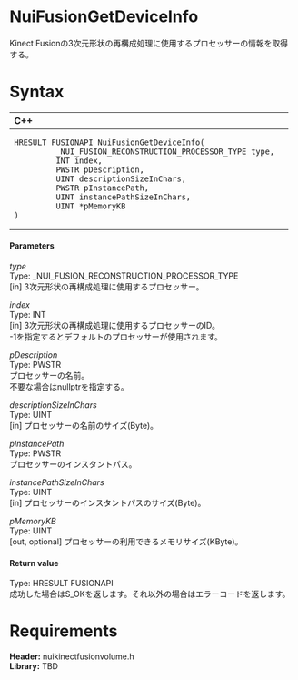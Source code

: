 NuiFusionGetDeviceInfo  
======================  

Kinect Fusionの3次元形状の再構成処理に使用するプロセッサーの情報を取得する。 <span id="syntaxSection"></span>

Syntax  
======  

<table>
<colgroup>
<col width="100%" />
</colgroup>
<thead>
<tr class="header">
<th align="left">C++</th>
</tr>
</thead>
<tbody>
<tr class="odd">
<td align="left"><pre><code>HRESULT FUSIONAPI NuiFusionGetDeviceInfo(  
         _NUI_FUSION_RECONSTRUCTION_PROCESSOR_TYPE type,  
         INT index,  
         PWSTR pDescription,  
         UINT descriptionSizeInChars,  
         PWSTR pInstancePath,  
         UINT instancePathSizeInChars,  
         UINT *pMemoryKB  
)</code></pre></td>
</tr>
</tbody>
</table>

<span id="ID4EG"></span>
#### Parameters  

*type*    
Type: \_NUI\_FUSION\_RECONSTRUCTION\_PROCESSOR\_TYPE  
[in] 3次元形状の再構成処理に使用するプロセッサー。  

*index*    
Type: INT  
[in] 3次元形状の再構成処理に使用するプロセッサーのID。  
-1を指定するとデフォルトのプロセッサーが使用されます。  

*pDescription*    
Type: PWSTR  
プロセッサーの名前。  
不要な場合はnullptrを指定する。

*descriptionSizeInChars*    
Type: UINT  
[in] プロセッサーの名前のサイズ(Byte)。  

*pInstancePath*    
Type: PWSTR  
プロセッサーのインスタントパス。  

*instancePathSizeInChars*    
Type: UINT  
[in] プロセッサーのインスタントパスのサイズ(Byte)。  

*pMemoryKB*    
Type: UINT  
[out, optional] プロセッサーの利用できるメモリサイズ(KByte)。  

<span id="ID4EN"></span>
#### Return value  

Type: HRESULT FUSIONAPI  
成功した場合はS\_OKを返します。それ以外の場合はエラーコードを返します。  

<span id="requirements"></span>

Requirements  
============  

**Header:** nuikinectfusionvolume.h  
**Library:** TBD  



<!--Please do not edit the data in the comment block below.-->
<!--
TOCTitle : NuiFusionGetDeviceInfo
RLTitle : NuiFusionGetDeviceInfo
KeywordK : NuiFusionGetDeviceInfo
KeywordF : NuiFusionGetDeviceInfo
KeywordF : Microsoft.Kinect.nuikinectfusionvolume.NuiFusionGetDeviceInfo(_NUI_FUSION_RECONSTRUCTION_PROCESSOR_TYPE,INT,PWSTR,UINT,PWSTR,UINT,UINT@)
KeywordA : M:Microsoft.Kinect.nuikinectfusionvolume.NuiFusionGetDeviceInfo(_NUI_FUSION_RECONSTRUCTION_PROCESSOR_TYPE,INT,PWSTR,UINT,PWSTR,UINT,UINT@)
AssetID : M:Microsoft.Kinect.nuikinectfusionvolume.NuiFusionGetDeviceInfo(_NUI_FUSION_RECONSTRUCTION_PROCESSOR_TYPE,INT,PWSTR,UINT,PWSTR,UINT,UINT@)
Locale : en-us
CommunityContent : 1
APIType : Managed
APILocation : 
APIName : Microsoft.Kinect.nuikinectfusionvolume.NuiFusionGetDeviceInfo
TargetOS : Windows
TopicType : kbSyntax
DevLang : C++
DocSet : K4Wv2
ProjType : K4Wv2Proj
Technology : Kinect for Windows
Product : Kinect for Windows SDK v2
productversion : 20
-->
